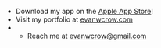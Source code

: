 - Download my app on the [Apple App Store](https://apps.apple.com/us/app/nome-music-maps/id1529202939)!
- Visit my portfolio at [evanwcrow.com](https://evanwcrow.com)
- - Reach me at evanwcrow@gmail.com 

<!---
evancrow/evancrow is a ✨ special ✨ repository because its `README.md` (this file) appears on your GitHub profile.
You can click the Preview link to take a look at your changes.
--->

